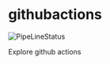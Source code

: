 # githubactions
![PipeLineStatus](https://github.com/lords007/githubactions/workflows/PipeLineStatus/badge.svg)

Explore github actions
